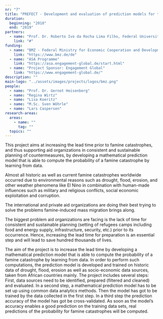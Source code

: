 ```yaml
---
nr: "7"
title: "PREFECT - Development and evaluation of prediction models for the probability of famine catastrophes using data analytics techniques"
duration:
  beginning: "2018"
  end: "2019"
partners:
  - name: "Prof. Dr. Roberto Ivo da Rocha Lima Filho, Federal University of Rio de Janeiro, Brazil"
    link: "#"
funding:
  - name: "BMZ - Federal Ministry for Economic Cooperation and Development"
    link: "https://www.bmz.de/de"
  - name: "ASA Programme"
    link: "https://asa.engagement-global.de/start.html"
  - name: "Project Sponsor: Engagement Global"
    link: "https://www.engagement-global.de/"
description: ""
main-logo: "../assets/images/projects/logos/bmz.png"
people: 
  - name: "Prof. Dr. Gernot Heisenberg"
  - name: "Regina Wirtz"
  - name: "Lisa Koeritz"
  - name: "M.Sc. Sven Wöhrle"
  - name: "Lars Caspersen"
research-areas:
  areas: 
    - name: ""
      tag: ""
  topics: ""
---
```

<!--more-->This project aims at increasing the lead time prior to famine catastrophes, and thus supporting aid organizations in consistent and sustainable planning of countermeasures, by developing a mathematical prediction model that is able to compute the probability of a famine catastrophe by learning from data.
<!--more-->

Almost all historic as well as current famine catastrophes worldwide occurred due to environmental reasons such as drought, flood, erosion, and other weather phenomena like El Nino in combination with human-made influences such as military and religious conflicts, social economic exploitation and corruption.

The international and private aid organizations are doing their best trying to solve the problems famine-induced mass migration brings along.

The biggest problem aid organizations are facing is the lack of time for consistent and sustainable planning (setting of refugees camps including food and energy supply, infrastructure, security, etc.) prior to its occurrence. Hence, increasing the lead time for preparation is an essential step and will lead to save hundred thousands of lives.

The aim of the project is to increase the lead time by developing a mathematical prediction model that is able to compute the probability of a famine catastrophe by learning from data. In order to perform such computations, the prediction model is developed and trained on historic data of drought, flood, erosion as well as socio-economic data sources, taken from African countries mainly. The project includes several steps: First, data sources need to be identified, prepared (filtered and cleaned) and evaluated. In a second step, a mathematical prediction model has to be set up using common data analytics methods. Then the model has got to be trained by the data collected in the first step. In a third step the prediction accuracy of the model has got be cross-validated. As soon as the model’s accuracy enables a good prediction on the training data sets, real predictions of the probability for famine catastrophes will be computed.